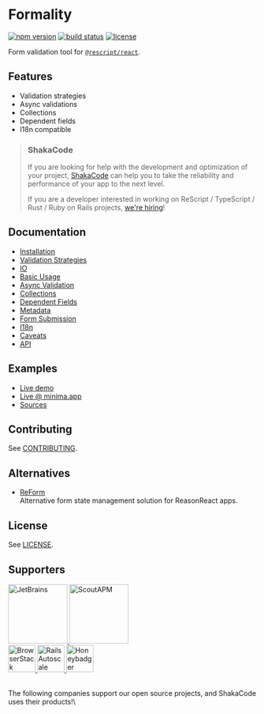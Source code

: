# Formality

[![npm version](https://img.shields.io/npm/v/re-formality.svg?style=flat-square)](https://www.npmjs.com/package/re-formality)
[![build status](https://github.com/MinimaHQ/re-formality/workflows/re-formality%20pipeline/badge.svg)](https://github.com/MinimaHQ/re-formality/actions)
[![license](https://img.shields.io/npm/l/re-formality.svg?style=flat-square)](https://www.npmjs.com/package/re-formality)

Form validation tool for [`@rescript/react`](https://reasonml.github.io/reason-react/).

## Features
* Validation strategies
* Async validations
* Collections
* Dependent fields
* I18n compatible

> ### ShakaCode
> If you are looking for help with the development and optimization of your project, [ShakaCode](https://www.shakacode.com) can help you to take the reliability and performance of your app to the next level.
>
> If you are a developer interested in working on ReScript / TypeScript / Rust / Ruby on Rails projects, [we're hiring](https://www.shakacode.com/career/)!

## Documentation
- [Installation](./docs/01-Installation.md)
- [Validation Strategies](./docs/02-ValidationStrategies.md)
- [IO](./docs/03-IO.md)
- [Basic Usage](./docs/04-BasicUsage.md)
- [Async Validation](./docs/05-AsyncValidation.md)
- [Collections](./docs/06-Collections.md)
- [Dependent Fields](./docs/07-DependentFields.md)
- [Metadata](./docs/08-Metadata.md)
- [Form Submission](./docs/09-FormSubmission.md)
- [I18n](./docs/10-I18n.md)
- [Caveats](./docs/11-Caveats.md)
- [API](./docs/12-API.md)

## Examples
* [Live demo](https://re-formality.now.sh)
* [Live @ minima.app](https://minima.app)
* [Sources](./examples)

## Contributing
See [CONTRIBUTING](./CONTRIBUTING.md).

## Alternatives
- [ReForm](https://github.com/Astrocoders/reform)<br>
  Alternative form state management solution for ReasonReact apps.

## License
See [LICENSE](./LICENSE).

## Supporters

<a href="https://www.jetbrains.com">
  <img src="https://user-images.githubusercontent.com/4244251/184837695-2c00e329-7241-4d9b-9373-644c1ce215be.png" alt="JetBrains" height="120px">
</a>
<a href="https://scoutapp.com">
  <picture>
    <source media="(prefers-color-scheme: dark)" srcset="https://user-images.githubusercontent.com/4244251/184837700-a910106b-1b1b-4117-88b8-9b5389425e66.png">
    <source media="(prefers-color-scheme: light)" srcset="https://user-images.githubusercontent.com/4244251/184837704-83960568-1599-485b-b184-5fd8b05d5051.png">
    <img alt="ScoutAPM" src="https://user-images.githubusercontent.com/4244251/184837704-83960568-1599-485b-b184-5fd8b05d5051.png" height="120px">
  </picture>
</a>
<br />
<a href="https://www.browserstack.com">
  <picture>
    <source media="(prefers-color-scheme: dark)" srcset="https://user-images.githubusercontent.com/4244251/184838560-ada89877-abd1-4d11-b144-b52ef69e0bb9.png">
    <source media="(prefers-color-scheme: light)" srcset="https://user-images.githubusercontent.com/4244251/184838569-35f4d4b1-5545-4ee4-a015-41ca7a5dbc7c.png">
    <img alt="BrowserStack" src="https://user-images.githubusercontent.com/4244251/184838569-35f4d4b1-5545-4ee4-a015-41ca7a5dbc7c.png" height="55px">
  </picture>
</a>
<a href="https://railsautoscale.com">
  <img src="https://user-images.githubusercontent.com/4244251/184838579-f8c2fd95-f376-4f0d-a661-50bbdeee892b.png" alt="Rails Autoscale" height="55px">
</a>
<a href="https://www.honeybadger.io">
  <img src="https://user-images.githubusercontent.com/4244251/184838575-e56cac82-5853-448c-a623-67280a91d75f.png" alt="Honeybadger" height="55px">
</a>

<br />
<br />

The following companies support our open source projects, and ShakaCode uses their products!\
